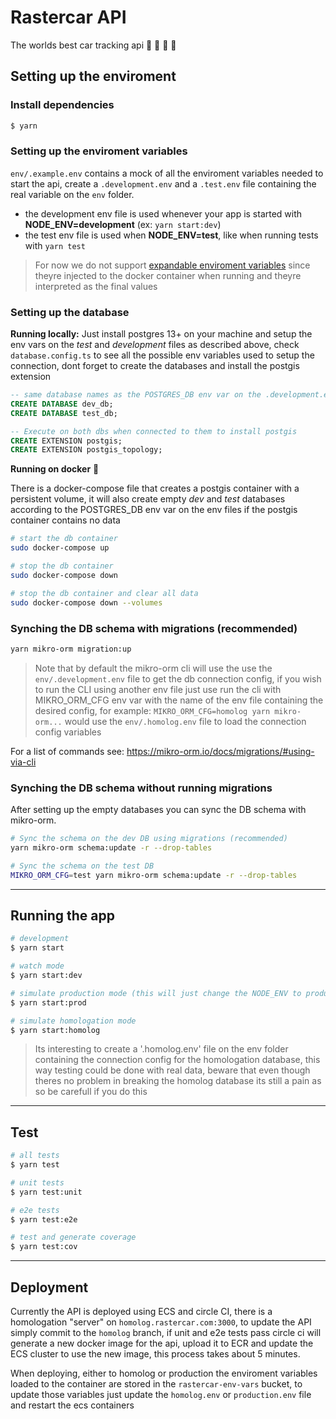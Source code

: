 # Rastercar API

The worlds best car tracking api :car: :blue_car: :taxi: :bus:

## Setting up the enviroment

### Install dependencies

```bash
$ yarn
```

### Setting up the enviroment variables

`env/.example.env` contains a mock of all the enviroment variables needed to start the api, create a `.development.env` and a `.test.env` file containing the real variable on the `env` folder.

- the development env file is used whenever your app is started with **NODE_ENV=development** (ex: `yarn start:dev`)
- the test env file is used when **NODE_ENV=test**, like when running tests with `yarn test`

> For now we do not support [expandable enviroment variables](https://docs.nestjs.com/techniques/configuration#expandable-variables) since theyre injected to the docker container when running and theyre interpreted as the final values

### Setting up the database

**Running locally:**
Just install postgres 13+ on your machine and setup the env vars on the _test_ and _development_ files as described above, check `database.config.ts` to see all the possible env variables used to setup the connection, dont forget to create the databases and install the postgis extension

```sql
-- same database names as the POSTGRES_DB env var on the .development.env and .test.env files
CREATE DATABASE dev_db;
CREATE DATABASE test_db;

-- Execute on both dbs when connected to them to install postgis
CREATE EXTENSION postgis;
CREATE EXTENSION postgis_topology;
```

**Running on docker** :whale:

There is a docker-compose file that creates a postgis container with a persistent volume, it will also create empty _dev_ and _test_ databases according to the POSTGRES_DB env var on the env files if the postgis container contains no data

```bash
# start the db container
sudo docker-compose up

# stop the db container
sudo docker-compose down

# stop the db container and clear all data
sudo docker-compose down --volumes
```

### Synching the DB schema with migrations (recommended)

```bash
yarn mikro-orm migration:up
```

> Note that by default the mikro-orm cli will use the use the `env/.development.env` file to get the db connection config, if you wish to run the CLI using another env file just use run the cli with MIKRO_ORM_CFG env var with the name of the env file containing the desired config, for example: `MIKRO_ORM_CFG=homolog yarn mikro-orm...` would use the `env/.homolog.env` file to load the connection config variables

For a list of commands see: https://mikro-orm.io/docs/migrations/#using-via-cli

### Synching the DB schema without running migrations

After setting up the empty databases you can sync the DB schema with mikro-orm.

```bash
# Sync the schema on the dev DB using migrations (recommended)
yarn mikro-orm schema:update -r --drop-tables

# Sync the schema on the test DB
MIKRO_ORM_CFG=test yarn mikro-orm schema:update -r --drop-tables
```

---

## Running the app

```bash
# development
$ yarn start

# watch mode
$ yarn start:dev

# simulate production mode (this will just change the NODE_ENV to production when running)
$ yarn start:prod

# simulate homologation mode
$ yarn start:homolog
```

> Its interesting to create a '.homolog.env' file on the env folder containing the connection config for the homologation database, this way testing could be done with real data, beware that even though theres no problem in breaking the homolog database its still a pain as so be carefull if you do this

---

## Test

```bash
# all tests
$ yarn test

# unit tests
$ yarn test:unit

# e2e tests
$ yarn test:e2e

# test and generate coverage
$ yarn test:cov
```

---

## Deployment

Currently the API is deployed using ECS and circle CI, there is a homologation "server" on `homolog.rastercar.com:3000`, to update the API simply commit to the `homolog` branch, if unit and e2e tests pass circle ci will generate a new docker image for the api, upload it to ECR and update the ECS cluster to use the new image, this process takes about 5 minutes.

When deploying, either to homolog or production the enviroment variables loaded to the container are stored in the `rastercar-env-vars` bucket, to update those variables just update the `homolog.env` or `production.env` file and restart the ecs containers
